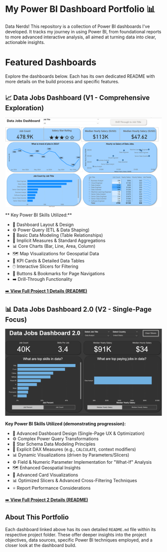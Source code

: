 # My Power BI Dashboard Portfolio 📊

Data Nerds!  This repository is a collection of Power BI dashboards I've developed.  It tracks my journey in using Power BI, from foundational reports to more advanced interactive analysis, all aimed at turning data into clear, actionable insights.

# Featured Dashboards

Explore the dashboards below.  Each has its own dedicated README with more details on the build process and specific features.

## 📈 Data Jobs Dashboard (V1 - Comprehensive Exploration)

![Data Jobs DB GIF](/images/Dashboard%20Page%201.png)

** Key Power BI Skills Utilized:**
* 🎨 Dashboard Layout & Design
* ⚙️ Power Query (ETL & Data Shaping)
* 🔗 Basic Data Modeling (Table Relationships)
* 🧮 Implicit Measures & Standard Aggregations
* 📊 Core Charts (Bar, Line, Area, Column)
* 🗺️ Map Visualizations for Geospatial Data
* 🔢 KPI Cards & Detailed Data Tables
* 🖱️ Interactive Slicers for Filtering
* 🔘 Buttons & Bookmarks for Page Navigations
* ➡️ Drill-Through Functionality


[➡️ **View Full Project 1 Details
(README)**](/Data_Jobs_v1/README.md)

## 📊 Data Jobs Dashboard 2.0 (V2 - Single-Page Focus)

![Data Jobs Dashboard 2.0](/images/v2%20page%201.png)

**Key Power BI Skills Utilized (demonstrating progression):**

* 🎨 Advanced Dashboard Design (Single-Page UX & Optimization)  
* ⚙️ Complex Power Query Transformations  
* 🔗 Star Schema Data Modeling Principles  
* 🧮 Explicit DAX Measures (e.g., `CALCULATE`, context modifiers)  
* 📊 Dynamic Visualizations (driven by Parameters/Slicers)  
* ⚙️ Field & Numeric Parameter Implementation for "What-If" Analysis  
* 🗺️ Enhanced Geospatial Insights  
* 🧾 Advanced Card Visualizations  
* 📊 Optimized Slicers & Advanced Cross-Filtering Techniques  
* ⭐ Report Performance Considerations  

[➡️ **View Full Project 2 Details (README)**](/Data_Jobs_v2/README.md)

## About This Portfolio

Each dashboard linked above has its own detailed `README.md` file within its respective project folder.  These offer deeper insights into the project objectives, data sources, specific Power BI techniques employed, and a closer look at the dashboard build.